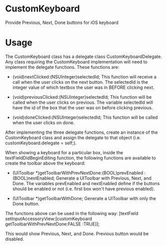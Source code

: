 CustomKeyboard
==============

Provide Previous, Next, Done buttons for iOS keyboard

Usage
=====

The CustomKeyboard class has a delegate class CustomKeyboardDelegate. Any class requiring the CustomKeyboard implementation will need to implement the delegate functions. These functions are:

- (void)nextClicked:(NSUInteger)selectedId;
	This function will receive a call when the user clicks on the next button. The selectedId is the integer value of which textbox the user was in BEFORE clicking next.

- (void)previousClicked:(NSUInteger)selectedId;
	This function will be called when the user clicks on previous. The variable selectedId will have the id of the box that the user was on before clicking previous.

- (void)doneClicked:(NSUInteger)selectedId;
	This function will be called when the user clicks on done.


After implementing the three delegate functions, create an instance of the CustomKeyboard class and assign the delegate to that object (i.e. customKeyboard.delegate = self;).

When showing a keyboard for a particular box, inside the textFieldDidBeginEditing function, the following functions are available to create the toolbar above the keyboard:

- (UIToolbar *)getToolbarWithPrevNextDone:(BOOL)prevEnabled :(BOOL)nextEnabled;
	Generate a UIToolbar with Previous, Next, and Done. The variables prevEnabled and nextEnabled define if the buttons should be enabled or not (i.e. first box won't have previous enabled).

- (UIToolbar *)getToolbarWithDone;
	Generate a UIToolbar with only the Done button.
	

The functions above can be used in the following way:
[textField setInputAccessoryView:[customKeyboard getToolbarWithPrevNextDone:FALSE :TRUE]];

This would show Previous, Next, and Done. Previous button would be disabled.